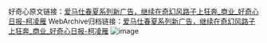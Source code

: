 好奇心原文链接：[爱马仕春夏系列新广告，继续在奇幻风路子上狂奔_商业_好奇心日报-柯凌雁](https://www.qdaily.com/articles/6898.html)
WebArchive归档链接：[爱马仕春夏系列新广告，继续在奇幻风路子上狂奔_商业_好奇心日报-柯凌雁](http://web.archive.org/web/20190623171459/https://www.qdaily.com/articles/6898.html)
![image](http://ww3.sinaimg.cn/large/007d5XDply1g3wba4yuiij30u032r1kx)